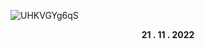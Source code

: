 ![UHKVGYg6qS](https://user-images.githubusercontent.com/69401550/203312709-cdff56fb-3bc3-447c-8f58-8b88e8dcccea.gif)
<p align="center"><b>21 . 11 . 2022</b></p>
